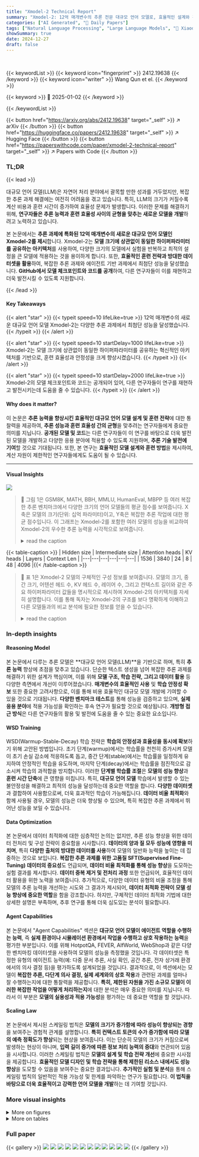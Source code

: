```yaml
---
title: "Xmodel-2 Technical Report"
summary: "Xmodel-2: 12억 매개변수의 추론 전문 대규모 언어 모델로, 효율적인 설계와 훈련 전략을 통해 최첨단 성능 달성!"
categories: ["AI Generated", "🤗 Daily Papers"]
tags: ["Natural Language Processing", "Large Language Models", "🏢 Xiaoduo AI Lab",]
showSummary: true
date: 2024-12-27
draft: false
---
```


<br>

{{< keywordList >}}
{{< keyword icon="fingerprint" >}} 2412.19638 {{< /keyword >}}
{{< keyword icon="writer" >}} Wang Qun et el. {{< /keyword >}}
 
{{< keyword >}} 🤗 2025-01-02 {{< /keyword >}}
 
{{< /keywordList >}}

{{< button href="https://arxiv.org/abs/2412.19638" target="_self" >}}
↗ arXiv
{{< /button >}}
{{< button href="https://huggingface.co/papers/2412.19638" target="_self" >}}
↗ Hugging Face
{{< /button >}}
{{< button href="https://paperswithcode.com/paper/xmodel-2-technical-report" target="_self" >}}
↗ Papers with Code
{{< /button >}}




### TL;DR


{{< lead >}}

대규모 언어 모델(LLM)은 자연어 처리 분야에서 괄목할 만한 성과를 거두었지만, 복잡한 추론 과제 해결에는 여전히 어려움을 겪고 있습니다. 특히, LLM의 크기가 커질수록 계산 비용과 훈련 시간이 증가하여 효율성 문제가 발생합니다.  이러한 문제를 해결하기 위해,  **연구자들은 추론 능력과 훈련 효율성 사이의 균형을 맞추는 새로운 모델을 개발**하려고 노력하고 있습니다.

본 논문에서는 **추론 과제에 특화된 12억 매개변수의 새로운 대규모 언어 모델인 Xmodel-2를 제시**합니다. Xmodel-2는 **모델 크기에 상관없이 동일한 하이퍼파라미터를 공유하는 아키텍처**를 사용하여, 다양한 크기의 모델에서 실험을 반복하고 최적의 설정을 큰 모델에 적용하는 것을 용이하게 합니다. 또한, **효율적인 훈련 전략과 방대한 데이터셋을 활용**하여, 복잡한 추론 과제와 에이전트 기반 과제에서 최첨단 성능을 달성했습니다.  **GitHub에서 모델 체크포인트와 코드를 공개**하여, 다른 연구자들이 이를 재현하고 더욱 발전시킬 수 있도록 지원합니다.

{{< /lead >}}


#### Key Takeaways

{{< alert "star" >}}
{{< typeit speed=10 lifeLike=true >}} 12억 매개변수의 새로운 대규모 언어 모델 Xmodel-2는 다양한 추론 과제에서 최첨단 성능을 달성했습니다. {{< /typeit >}}
{{< /alert >}}

{{< alert "star" >}}
{{< typeit speed=10 startDelay=1000 lifeLike=true >}} Xmodel-2는 모델 크기에 상관없이 동일한 하이퍼파라미터를 공유하는 혁신적인 아키텍처를 기반으로, 훈련 효율성과 안정성을 크게 향상시켰습니다. {{< /typeit >}}
{{< /alert >}}

{{< alert "star" >}}
{{< typeit speed=10 startDelay=2000 lifeLike=true >}} Xmodel-2의 모델 체크포인트와 코드는 공개되어 있어, 다른 연구자들이 연구를 재현하고 발전시키는데 도움을 줄 수 있습니다. {{< /typeit >}}
{{< /alert >}}

#### Why does it matter?
이 논문은 **추론 능력을 향상시킨 효율적인 대규모 언어 모델 설계 및 훈련 전략**에 대한 통찰력을 제공하여, **추론 성능과 훈련 효율성 간의 균형**을 맞추려는 연구자들에게 중요한 의미를 지닙니다.  **공개된 모델 및 코드**는 다른 연구자들이 이 연구를 바탕으로 더욱 발전된 모델을 개발하고 다양한 응용 분야에 적용할 수 있도록 지원하며, **추론 기술 발전에 기여**할 것으로 기대됩니다. 또한, 본 연구는 **효율적인 모델 설계와 훈련 방법**을 제시하여, 계산 자원이 제한적인 연구자들에게도 도움이 될 수 있습니다.

------
#### Visual Insights



![](https://arxiv.org/html/2412.19638/x1.png)

> 🔼 그림 1은 GSM8K, MATH, BBH, MMLU, HumanEval, MBPP 등 여러 복잡한 추론 벤치마크에서 다양한 크기의 언어 모델들의 평균 점수를 보여줍니다. X축은 모델의 크기(단위: 십억 파라미터)이고, Y축은 복잡한 추론 작업에 대한 평균 점수입니다. 이 그래프는 Xmodel-2를 포함한 여러 모델의 성능을 비교하여 Xmodel-2의 우수한 추론 능력을 시각적으로 보여줍니다.
> <details>
> <summary>read the caption</summary>
> Figure 1: Average Scores on Complex Reasoning Benchmarks (GSM8K, MATH, BBH, MMLU, HumanEval and MBPP).
> </details>





{{< table-caption >}}
| Hidden size | Intermediate size | Attention heads | KV heads | Layers | Context Len |
|---|---|---|---|---|---| 
| 1536 | 3840 | 24 | 8 | 48 | 4096 |{{< /table-caption >}}

> 🔼 표 1은 Xmodel-2 모델의 구체적인 구성 정보를 보여줍니다.  모델의 크기, 중간 크기, 어텐션 헤드 수, KV 헤드 수, 레이어 수, 그리고 컨텍스트 길이와 같은 주요 하이퍼파라미터 값들을 명시적으로 제시하여 Xmodel-2의 아키텍처를 자세히 설명합니다. 이를 통해 독자는 Xmodel-2의 구조를 보다 명확하게 이해하고 다른 모델들과의 비교 분석에 필요한 정보를 얻을 수 있습니다.
> <details>
> <summary>read the caption</summary>
> Table 1: Model configuration for Xmodel-2.
> </details>





### In-depth insights


#### Reasoning Model
본 논문에서 다루는 추론 모델은 **대규모 언어 모델(LLM)**을 기반으로 하며, 특히 **추론 능력** 향상에 초점을 맞추고 있습니다.  단순한 텍스트 생성을 넘어 복잡한 추론 과제를 해결하기 위한 설계가 핵심이며, 이를 위해 **모델 구조, 학습 전략, 그리고 데이터 활용** 등 다양한 측면에서 개선이 이루어졌습니다.  **매개변수의 효율적인 사용** 및 **학습 안정성 확보** 또한 중요한 고려사항으로, 이를 통해 비용 효율적인 대규모 모델 개발에 기여할 수 있을 것으로 기대됩니다.  **다양한 벤치마크 테스트**를 통해 성능을 검증하고 있으며, **실제 응용 분야**에 적용 가능성을 확인하는 후속 연구가 필요할 것으로 예상됩니다.  **개방형 접근 방식**은 다른 연구자들의 활용 및 발전에 도움을 줄 수 있는 중요한 요소입니다.

#### WSD Training
WSD(Warmup-Stable-Decay) 학습 전략은 **학습의 안정성과 효율성을 동시에 확보**하기 위해 고안된 방법입니다. 초기 단계(warmup)에서는 학습률을 천천히 증가시켜 모델이 초기 손실 감소에 적응하도록 돕고, 중간 단계(stable)에서는 학습률을 일정하게 유지하여 안정적인 학습을 유도하며, 마지막 단계(decay)에서는 학습률을 점진적으로 감소시켜 학습의 과적합을 방지합니다. 이러한 **단계별 학습률 조절**은 **모델의 성능 향상**과 **훈련 시간 단축**에 큰 영향을 미칩니다. 특히, **대규모 언어 모델** 학습에서 발생할 수 있는 불안정성을 해결하고 최적의 성능을 달성하는데 중요한 역할을 합니다.  **다양한 데이터셋**과 결합하여 사용함으로써, 더욱 효과적인 학습이 가능해집니다.  **데이터 비율 최적화**와 함께 사용될 경우, 모델의 성능은 더욱 향상될 수 있으며, 특히 복잡한 추론 과제에서 뛰어난 성능을 보일 수 있습니다.

#### Data Optimization
본 논문에서 데이터 최적화에 대한 심층적인 논의는 없지만, 추론 성능 향상을 위한 데이터 전처리 및 구성 전략이 중요함을 시사합니다. **데이터의 양과 질 모두 성능에 영향을 미치며**, 특히 **다양한 출처의 방대한 데이터를 사용**하여 모델의 일반화 능력을 높이는 데 집중하는 것으로 보입니다.  **복잡한 추론 과제를 위한 고품질 SFT(Supervised Fine-Tuning) 데이터의 중요성**도 언급되며,  **데이터 비율 최적화를 통해 성능 향상**을 도모하는 실험 결과를 제시합니다.  **데이터 중복 제거 및 전처리 과정** 또한 언급되어, 효율적인 데이터 활용을 위한 노력을 보여줍니다.  추가적으로, 다양한 데이터 유형의 비율 조정을 통해 모델의 추론 능력을 개선하는 시도와 그 결과가 제시되어, **데이터 최적화 전략이 모델 성능 향상에 중요한 역할**을 함을 강조합니다.  하지만, 구체적인 데이터 최적화 기법에 대한 상세한 설명은 부족하며,  추후 연구를 통해 더욱 심도있는 분석이 필요합니다.

#### Agent Capabilities
본 논문에서 "Agent Capabilities" 섹션은 **대규모 언어 모델이 에이전트 역할을 수행하는 능력**, 즉 **실제 환경이나 시뮬레이션 환경에서 작업을 수행하고 상호 작용하는 능력**을 평가한 부분입니다.  이를 위해 HotpotQA, FEVER, AlfWorld, WebShop과 같은 다양한 벤치마킹 데이터셋을 사용하여 모델의 성능을 측정했을 것입니다. 각 데이터셋은 특정한 유형의 에이전트 능력(예: 다중 문서 추론, 사실 확인, 공간 추론, 전자 상거래 환경에서의 의사 결정 등)을 평가하도록 설계되었을 것입니다. 결과적으로, 이 섹션에서는 모델이 **복잡한 추론, 다단계 의사 결정, 실제 세계와의 상호 작용**과 관련된 과제를 얼마나 잘 수행하는지에 대한 통찰력을 제공합니다.  **특히, 제한된 자원을 가진 소규모 모델이 이러한 복잡한 작업을 어떻게 처리하는지**에 대한 분석은 매우 중요한 의미를 지닙니다.  따라서 이 부분은 **모델의 실용성과 적용 가능성**을 평가하는 데 중요한 역할을 할 것입니다.

#### Scaling Law
본 논문에서 제시된 스케일링 법칙은 **모델의 크기가 증가함에 따라 성능이 향상되는 경향**을 보여주는 경험적 관계를 설명합니다.  **특히 컨텍스트 토큰의 수가 증가함에 따라 모델의 예측 정확도가 향상**되는 현상을 보여줍니다. 이는 단순히 모델의 크기가 커짐으로써 발생하는 현상이 아니며, **입력 길이 증가에 따른 정보 처리 능력의 증대**와 연관되어 있음을 시사합니다. 이러한 스케일링 법칙은 **모델의 설계 및 학습 전략 개선**에 중요한 시사점을 제공합니다.  **효율적인 모델 디자인 및 학습 전략을 통해 제한된 리소스 내에서도 성능 향상**을 도모할 수 있음을 보여주는 중요한 결과입니다.  **추가적인 실험 및 분석**을 통해 스케일링 법칙의 일반적인 적용 가능성 및 한계를 파악하는 연구가 필요합니다.  **이 법칙을 바탕으로 더욱 효율적이고 강력한 언어 모델을 개발**하는 데 기여할 것입니다.


### More visual insights

<details>
<summary>More on figures
</summary>


![](https://arxiv.org/html/2412.19638/x4.png)

> 🔼 그림 2는 Xmodel-2 모델의 학습 과정에서 사용된 데이터의 비율을 보여줍니다. 왼쪽 그래프는 안정적인 학습 단계(Stable Training Stage)에서 사용된 데이터 분포를 나타내며, 오른쪽 그래프는 감쇠 단계(Decay Stage)에서 사용된 데이터 분포를 보여줍니다. 각 그래프는 다양한 데이터 소스(예: CC_Chn, FineWeb-Edu, Dolma, Code Pretrain 등)의 비율을 파이 차트 형태로 나타냅니다. 이를 통해 Xmodel-2 학습에 사용된 데이터의 구성과 각 단계별 데이터 비중을 한눈에 파악할 수 있습니다. 감쇠 단계에서는 SFT(Supervised Fine-Tuning) 데이터가 추가로 포함되어 있으며, 이 데이터의 비율 또한 그래프에 표시되어 있습니다.
> <details>
> <summary>read the caption</summary>
> Figure 2: Data mixture of different training stages.The left side represents the stable training phase, and the right side represents the decay phase.
> </details>



![](https://arxiv.org/html/2412.19638/x5.png)

> 🔼 그림 3은 Xmodel-2-1.2B 모델의 학습 손실 곡선을 보여줍니다.  가로축은 토큰 수 (10억 단위)이고, 세로축은 손실 값입니다. 그래프는 학습 과정 동안 손실이 감소하는 것을 보여주며, 특히 배치 크기를 2M에서 4M으로 증가시킨 후와 학습률 감소 단계에서 손실이 급격히 감소하는 것을 확인할 수 있습니다. 이는 모델의 학습 안정성과 효율성을 보여주는 지표입니다.
> <details>
> <summary>read the caption</summary>
> Figure 3: Loss curve for Xmodel-2-1.2B.
> </details>



![](https://arxiv.org/html/2412.19638/x6.png)

> 🔼 그림 4는 사전 훈련된 Xmodel-2-1.2B 모델의 MMLU 데이터셋에 대한 교정 플롯을 보여줍니다. 이 플롯은 모델의 예측 확률과 실제 정확도 사이의 관계를 보여줍니다. x축은 모델이 예측한 확률을 나타내고, y축은 해당 확률에서 실제로 정답이었던 비율을 나타냅니다. 완벽한 보정된 모델은 x=y 직선을 따라 분포하며, 이 플롯을 통해 Xmodel-2-1.2B 모델의 보정 정도를 확인할 수 있습니다.  잘 보정된 모델은 플롯 상의 점들이 x=y 직선에 가깝게 분포하며, 잘못 보정된 모델은 점들이 직선에서 멀리 떨어져 있습니다. 이 그림은 모델의 신뢰도에 대한 평가와, 실제 성능과의 차이를 분석하는 데 유용한 정보를 제공합니다.
> <details>
> <summary>read the caption</summary>
> Figure 4: Calibration plot for the pre-trained Xmodel-2-1.2B model on the MMLU dataset.
> </details>



![](https://arxiv.org/html/2412.19638/x7.png)

> 🔼 그림 5는 Wikitext-2 데이터셋에서 Xmodel-2-1.2B 모델의 학습 후 스케일링 법칙을 보여줍니다.  x축은 테스트 시간 토큰 색인을 나타내고, y축은 손실(loss)을 나타냅니다.  그래프는 학습 후, 프롬프트 토큰 수가 증가함에 따라 다음 토큰에 대한 모델의 예측 정확도가 향상되고 손실이 감소하는 것을 보여줍니다.  곡선은 손실과 토큰 색인 간의 거듭제곱 관계를 보여주며, 점차 감소하는 수익 체감 현상을 나타냅니다. 이는 컨텍스트 길이가 증가함에 따라 모델의 성능이 향상되는 것을 의미합니다.
> <details>
> <summary>read the caption</summary>
> Figure 5: Post-training Scaling Law for Xmodel-2-1.2B on the Wikitext-2 dataset.
> </details>



</details>




<details>
<summary>More on tables
</summary>


{{< table-caption >}}
| Model | ARC-c | ARC-e | Boolq | HS. | OB. | PiQA | SciQ | Wino. | Avg |
|---|---|---|---|---|---|---|---|---|---| 
| MobiLlama-1B | 28.24 | 61.53 | 60.92 | 46.74 | 21.80 | 75.14 | 88.20 | 59.27 | 55.23 |
| TinyLLaMA1.1-1.1B | 30.97 | 61.66 | 55.99 | 46.70 | 25.20 | 72.63 | 89.30 | 59.43 | 55.24 |
| OLMo-1B | 28.67 | 63.34 | 61.74 | 46.97 | 25.00 | 75.03 | 87.00 | 59.98 | 55.97 |
| OpenELM-1.1B | 28.84 | 62.37 | 63.58 | 48.36 | 25.40 | 74.76 | 90.60 | 61.72 | 56.95 |
| Llama-3.2-1B | 31.31 | 65.36 | 63.73 | 47.78 | 26.40 | 74.48 | 91.50 | 61.01 | 57.70 |
| MiniCPM-1.2B | 36.86 | 70.29 | 67.92 | 49.91 | 23.60 | 74.43 | 91.80 | 60.77 | 59.45 |
| Fox-1-1.6B | 34.73 | 69.91 | 71.77 | 46.33 | 24.60 | 75.24 | 93.20 | 60.77 | 59.57 |
| InternLM2.5-1.8B | 35.24 | 66.37 | 79.82 | 46.99 | 22.00 | 73.29 | 94.90 | 62.67 | 60.16 |
| Qwen2-1.5B | 33.11 | 66.41 | 72.60 | 48.57 | 27.00 | 75.57 | 94.60 | 65.75 | 60.45 |
| StableLM-2-zephyr-1.6B | 36.52 | 66.79 | 80.00 | 53.26 | 26.80 | 74.86 | 88.00 | 64.09 | 61.29 |
| SmolLM-1.7B | 43.43 | 76.47 | 65.93 | 49.58 | 30.00 | 75.79 | 93.20 | 60.93 | 61.92 |
| Qwen2.5-1.5B | 41.21 | 75.21 | 72.97 | 50.15 | 31.80 | 75.90 | 94.30 | 63.61 | 63.14 |
| DCLM-1B | 41.30 | 74.79 | 71.41 | 53.59 | 32.20 | 76.93 | 94.00 | 66.22 | 63.81 |
| Phi-1.5-1.3B | 44.80 | 76.22 | 74.95 | 47.96 | 38.60 | 76.66 | 93.30 | 72.93 | 65.68 |
| Xmodel-2-1.2B | 39.16 | 71.55 | 74.65 | 47.45 | 29.20 | 74.81 | 93.60 | 63.93 | 61.79 |{{< /table-caption >}}
> 🔼 표 2는 다양한 상식 추론 과제에서 제로샷(Zero-shot) 설정으로 평가한 Xmodel-2의 성능을 보여줍니다.  다양한 규모의 언어 모델들과 비교하여 Xmodel-2의 성능을 평가하고 있습니다.  각 모델은 ARC-Challenge, ARC-Easy, BoolQ, HellaSwag, OpenBookQA, PiQA, SciQ, TriviaQA, Winogrande 등 여러 벤치마크에서 성능을 측정했습니다.  결과는 각 과제에 대한 정확도(Accuracy)를 백분율(%)로 나타내며, 평균 정확도도 함께 제시되어 모델의 전반적인 상식 추론 능력을 비교할 수 있도록 합니다.
> <details>
> <summary>read the caption</summary>
> Table 2: Zero-shot performance on Commonsense Reasoning tasks.
> </details>

{{< table-caption >}}
| Model | GSM8K 5-shot | MATH 4-shot | BBH 3-shot | MMLU 0-shot | HumanEval pass@1 | MBPP pass@1 | Avg |
|---|---|---|---|---|---|---|---| 
| OpenELM-1.1B | 0.45 | 1.06 | 6.62 | 25.52 | 8.54 | 6.80 | 8.16 |
| OLMo-1B | 2.35 | 1.46 | 25.60 | 24.46 | 5.49 | 0.20 | 9.93 |
| TinyLLaMA1.1-1.1B | 2.50 | 1.48 | 25.57 | 25.35 | 1.83 | 3.40 | 10.02 |
| MobiLlama-1B | 1.97 | 1.54 | 25.76 | 25.26 | 7.93 | 5.40 | 11.31 |
| DCLM-1B | 4.93 | 2.14 | 30.70 | 46.43 | 8.54 | 6.80 | 16.59 |
| Llama-3.2-1B | 6.60 | 1.78 | 31.44 | 36.63 | 14.63 | 22.20 | 18.88 |
| SmolLM-1.7B | 7.51 | 3.18 | 29.21 | 27.73 | 21.34 | 31.80 | 20.13 |
| Fox-1-1.6B | 34.34 | 7.94 | 28.75 | 39.55 | 14.02 | 9.00 | 22.27 |
| StableLM-2-zephyr-1.6B | 41.32 | 10.12 | 32.71 | 41.30 | 25.61 | 19.40 | 28.41 |
| Phi-1.5-1.3B | 32.15 | 3.18 | 28.81 | 41.75 | 36.59 | 35.40 | 29.65 |
| InternLM2.5-1.8B | 27.90 | 16.68 | 41.76 | 46.30 | 27.40 | 29.60 | 31.61 |
| MiniCPM-1.2B | 40.11 | 10.98 | 35.42 | 43.99 | 43.90 | 36.80 | 35.20 |
| Qwen2-1.5B | 57.62 | 22.90 | 33.05 | 55.11 | 20.73 | 30.40 | 36.64 |
| Qwen2.5-1.5B | 62.40 | 28.28 | 43.99 | 59.72 | 5.49 | 40.00 | 39.98 |
| Xmodel-2-1.2B | 55.88 | 25.50 | 48.40 | 48.87 | 29.88 | 29.20 | 39.62 |{{< /table-caption >}}
> 🔼 표 3은 Xmodel-2를 포함한 여러 언어 모델의 복잡한 추론 능력을 평가한 결과를 보여줍니다. GSM8K, MATH, BBH, MMLU, HumanEval, MBPP 등 다양한 벤치마크에서의 성능을 5-shot, 4-shot, 3-shot, 0-shot 설정으로 평가하여 각 모델의 추론 능력을 비교 분석합니다.  각 벤치마크는 특정 유형의 추론 문제를 다루며, 이를 통해 모델의 강점과 약점을 파악할 수 있습니다.  예를 들어 GSM8K는 일반적인 상식 추론 문제, MATH는 수학 문제 해결 능력, HumanEval은 코드 생성 능력을 평가합니다.
> <details>
> <summary>read the caption</summary>
> Table 3: Performance on Complex Reasoning tasks.
> </details>

{{< table-caption >}}
| Model | HotpotQA EM | FEVER EM | AlfWorld success rate | WebShop success rate | Avg |
|---|---|---|---|---|---| 
| OLMo-1B | 2.67 | 18.58 | 0.00 | 0.00 | 4.32 |
| Phi-1.5 1.3B | 3.54 | 17.56 | 2.24 | 0.80 | 6.04 |
| DCLM-1B | 4.92 | 24.39 | 0.75 | 0.00 | 7.52 |
| MobiLlama-1B | 0.00 | 30.43 | 0.00 | 0.00 | 7.61 |
| TinyLLaMA1.1-1.1B | 2.11 | 28.77 | 0.00 | 0.20 | 7.77 |
| OpenELM-1-1B | 2.70 | 28.37 | 0.00 | 0.40 | 7.87 |
| StableLM-2-zephyr-1.6B | 1.44 | 20.81 | 8.96 | 2.20 | 8.35 |
| SmolLM-1.7B | 2.28 | 31.31 | 0.00 | 0.60 | 8.55 |
| Fox-1-1.6B | 5.37 | 30.88 | 0.00 | 0.60 | 9.21 |
| Llama-3.2-1B | 4.87 | 27.67 | 8.21 | 3.20 | 10.99 |
| Qwen2.5-1.5B | 13.53 | 27.58 | 5.97 | 0.60 | 11.92 |
| MiniCPM-1.2B | 11.00 | 36.57 | 1.60 | 1.00 | 12.52 |
| InternLM2.5-1.8B | 12.84 | 34.02 | 2.99 | 1.00 | 12.71 |
| Xmodel-2-1.2B | 13.70 | 40.00 | 0.78 | 2.20 | 14.21 |{{< /table-caption >}}
> 🔼 표 4는 다양한 에이전트 기반 작업(HotpotQA, FEVER, AlfWorld, WebShop)에서 Xmodel-2를 포함한 여러 언어 모델의 성능을 보여줍니다. 각 작업에 대한 정확도(EM) 또는 성공률을 측정하여 모델의 복잡한 추론 및 의사 결정 능력을 평가합니다. 이 표는 Xmodel-2의 에이전트 기능이 다른 유사한 크기의 모델에 비해 상당히 우수함을 보여줍니다.
> <details>
> <summary>read the caption</summary>
> Table 4: Performance on Agent tasks.
> </details>

{{< table-caption >}}
| Hyperparameter | Range | Options | Step Size |
|---|---|---|---| 
| `scale_emb` | [2, 20] | - | 1 |
| `dim_model_base` | - | {32, 64, 128, 256, 512, 1024} | - |
| `scale_depth` | [1, 5] | - | 0.1 |
| `learning_rate` | [0.001, 0.1] | - | 0.001 |{{< /table-caption >}}
> 🔼 이 표는 논문의 Appendix 섹션, '6.1 µP Hyperparameter Search'에서 nano 모델에 대한 하이퍼파라미터 검색 범위를 보여줍니다.  nano 모델은 6백만개의 파라미터를 가진 작은 모델이며,  Bayesian Optimization 기법을 사용하여 하이퍼파라미터를 최적화하는 실험에 사용되었습니다. 표에는 scale_emb, dim_model_base, scale_depth, learning_rate 네 가지 하이퍼파라미터의 탐색 범위, 옵션, 단계 크기가 포함되어 있습니다.  이러한 하이퍼파라미터 범위는 효율적인 하이퍼파라미터 탐색을 위해 신중하게 선택되었으며,  최적의 하이퍼파라미터를 찾는 데 도움이 됩니다.  이 표의 결과는 본 논문에서 제시된 Xmodel-2 모델의 학습 전략을 검증하는 데 중요한 역할을 합니다.
> <details>
> <summary>read the caption</summary>
> Table 5: Hyperparameter search ranges for nano model.
> </details>

{{< table-caption >}}
| Name | Specific Operation |
|---|---| 
| Embedding Output Scaling | Multiply the output of the embedding by $scale_{emb}$ |
| Residual Connection Scaling | Scale the output tensor of a block before adding to each residual connection in each layer by $scale_{depth}/\sqrt{\text{num\_layers}}$ |
| Initialization of Tensors | Set the initialization standard deviation of each two-dimensional tensor parameter to $init_{std}/\sqrt{d_{m}/d_{base}}$, and set other parameters’ initialization to 0.1 |
| Learning Rate Scaling of Tensors | Adjust the learning rate of each two-dimensional tensor parameter to $1/(d_{m}/d_{base})$ times the learning rate of other parts (or the overall learning rate) |
| LM Head Scaling | Adjust the output logits to $1/(d_{m}/d_{base})$ times the original value |{{< /table-caption >}}
> 🔼 이 표는 텐서 프로그램 기법을 적용할 때 사용되는 연산 목록을 보여줍니다.  각 연산의 이름과 구체적인 동작 방식을 설명하여, 텐서 프로그램 기법의 세부적인 작동 원리를 이해하는 데 도움을 줍니다.  특히 임베딩 출력 크기 조정, 잔차 연결 크기 조정, 텐서 초기화, 텐서 학습률 조정, LM 헤드 크기 조정 등의 연산에 대한 자세한 내용을 담고 있습니다.
> <details>
> <summary>read the caption</summary>
> Table 6: List of operations used when applying tensor program techniques.
> </details>

</details>




### Full paper

{{< gallery >}}
<img src="paper_images/1.png" class="grid-w50 md:grid-w33 xl:grid-w25" />
<img src="paper_images/2.png" class="grid-w50 md:grid-w33 xl:grid-w25" />
<img src="paper_images/3.png" class="grid-w50 md:grid-w33 xl:grid-w25" />
<img src="paper_images/4.png" class="grid-w50 md:grid-w33 xl:grid-w25" />
<img src="paper_images/5.png" class="grid-w50 md:grid-w33 xl:grid-w25" />
<img src="paper_images/6.png" class="grid-w50 md:grid-w33 xl:grid-w25" />
<img src="paper_images/7.png" class="grid-w50 md:grid-w33 xl:grid-w25" />
<img src="paper_images/8.png" class="grid-w50 md:grid-w33 xl:grid-w25" />
<img src="paper_images/9.png" class="grid-w50 md:grid-w33 xl:grid-w25" />
<img src="paper_images/10.png" class="grid-w50 md:grid-w33 xl:grid-w25" />
<img src="paper_images/11.png" class="grid-w50 md:grid-w33 xl:grid-w25" />
<img src="paper_images/12.png" class="grid-w50 md:grid-w33 xl:grid-w25" />
{{< /gallery >}}